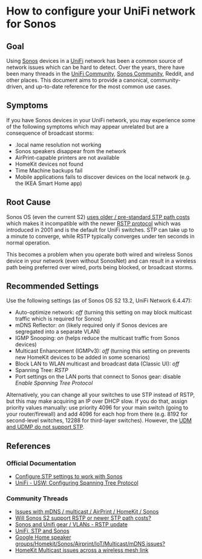 # How to configure your UniFi network for Sonos

## Goal

Using [Sonos](http://www.sonos.com) devices in a [UniFi](https://www.ui.com/consoles/) network has been a common source of network issues which can be hard to detect. Over the years, there have been many threads in the [UniFi Community](https://community.ui.com), [Sonos Community](https://en.community.sonos.com), Reddit, and other places. This document aims to provide a canonical, community-driven, and up-to-date reference for the most common use cases.

## Symptoms

If you have Sonos devices in your UniFi network, you may experience some of the following symptoms which may appear unrelated but are a consequence of broadcast storms:

- .local name resolution not working
- Sonos speakers disappear from the network
- AirPrint-capable printers are not available
- HomeKit devices not found
- Time Machine backups fail
- Mobile applications fails to discover devices on the local network (e.g. the IKEA Smart Home app)

## Root Cause

Sonos OS (even the current S2) [uses older / pre-standard STP path costs](https://en.community.sonos.com/advanced-setups-229000/will-sonos-s2-support-rstp-or-newer-stp-path-costs-6841084) which makes it incompatible with the newer [RSTP protocol](https://en.wikipedia.org/wiki/Spanning_Tree_Protocol#Rapid_Spanning_Tree_Protocol) which was introduced in 2001 and is the default for UniFi switches. STP can take up to a minute to converge, while RSTP typically converges under ten seconds in normal operation.

This becomes a problem when you operate both wired and wireless Sonos device in your network (even without SonosNet) and can result in a wireless path being preferred over wired, ports being blocked, or broadcast storms.

## Recommended Settings

Use the following settings (as of Sonos OS S2 13.2, UniFi Network 6.4.47):

- Auto-optimize network: _off_ (turning this setting on may block multicast traffic which is required for Sonos)
- mDNS Reflector: _on_ (likely required only if Sonos devices are segregated into a separate VLAN)
- IGMP Snooping: _on_ (helps reduce the multicast traffic from Sonos devices)
- Multicast Enhancement (IGMPv3): _off_ (turning this setting on prevents new HomeKit devices to be added in some scenarios)
- Block LAN to WLAN multicast and broadcast data (Classic UI): _off_
- Spanning Tree: _RSTP_
- Port settings on the LAN ports that connect to Sonos gear: disable _Enable Spanning Tree Protocol_

Alternatively, you can change all your switches to use STP instead of RSTP, but this may make acquiring an IP over DHCP slow. If you do that, assign priority values manually: use priority 4096 for your main switch (going to your router/firewall) and add 4096 for each hop from there (e.g. 8192 for second-level switches, 12288 for third-layer switches). However, the [UDM and UDMP do not support STP](https://community.ui.com/questions/UDM-Pro-Ability-to-Toggle-from-RTSP-to-STP/45c8751b-2611-4e78-a779-6846b2dbb9a2).

## References

### Official Documentation
- [Configure STP settings to work with Sonos](https://support.sonos.com/s/article/2118?language=en_US)
- [UniFi - USW: Configuring Spanning Tree Protocol](https://help.ui.com/hc/en-us/articles/360006836773-UniFi-USW-Configuring-Spanning-Tree-Protocol)

### Community Threads
- [Issues with mDNS / multicast / AirPrint / HomeKit / Sonos](https://community.ui.com/questions/Issues-with-mDNS-multicast-AirPrint-HomeKit-Sonos/3d103b00-f1fa-40e0-8c49-ec0a0121e93c)
- [Will Sonos S2 support RSTP or newer STP path costs?](https://en.community.sonos.com/advanced-setups-229000/will-sonos-s2-support-rstp-or-newer-stp-path-costs-6841084)
- [Sonos and Unifi gear / VLANs - RSTP update](https://en.community.sonos.com/advanced-setups-229000/sonos-and-unifi-gear-vlans-rstp-update-6830571)
- [UniFi, STP and Sonos](https://community.ui.com/questions/UniFi-STP-and-Sonos/7f72d9cf-6511-42f6-b6bc-d9b5efb7cb19)
- [Google Home speaker groups/Homekit/Sonos/Airprint/IoT/Multicast/mDNS issues?](https://community.ui.com/questions/Google-Home-speaker-groups-Homekit-Sonos-Airprint-IoT-Multicast-mDNS-issues/294320bd-be6d-4745-b74c-eba70f40958c)
- [HomeKit Multicast issues across a wireless mesh link](https://community.ui.com/questions/HomeKit-Multicast-issues-across-a-wireless-mesh-link/106e0fca-b10a-42b5-9100-4848719e8b84)
